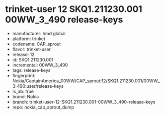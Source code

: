 # trinket-user 12 SKQ1.211230.001 00WW_3_490 release-keys
- manufacturer: hmd global
- platform: trinket
- codename: CAP_sprout
- flavor: trinket-user
- release: 12
- id: SKQ1.211230.001
- incremental: 00WW_3_490
- tags: release-keys
- fingerprint: Nokia/CaptainAmerica_00WW/CAP_sprout:12/SKQ1.211230.001/00WW_3_490:user/release-keys
- is_ab: true
- brand: Nokia
- branch: trinket-user-12-SKQ1.211230.001-00WW_3_490-release-keys
- repo: nokia_cap_sprout_dump
